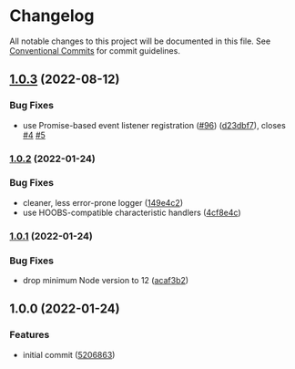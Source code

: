 # Changelog

All notable changes to this project will be documented in this file. See
[Conventional Commits](https://conventionalcommits.org) for commit guidelines.

## [1.0.3](https://github.com/bhavishyachandra/homebridge-smartrent/compare/v1.0.2...v1.0.3) (2022-08-12)


### Bug Fixes

* use Promise-based event listener registration ([#96](https://github.com/bhavishyachandra/homebridge-smartrent/issues/96)) ([d23dbf7](https://github.com/bhavishyachandra/homebridge-smartrent/commit/d23dbf7e276e82d49b11d2f62690f0ac26b33c7a)), closes [#4](https://github.com/bhavishyachandra/homebridge-smartrent/issues/4) [#5](https://github.com/bhavishyachandra/homebridge-smartrent/issues/5)

### [1.0.2](https://github.com/bhavishyachandra/homebridge-smartrent/compare/v1.0.1...v1.0.2) (2022-01-24)


### Bug Fixes

* cleaner, less error-prone logger ([149e4c2](https://github.com/bhavishyachandra/homebridge-smartrent/commit/149e4c27654b6935b37342b41f5ebf0804d5cc7b))
* use HOOBS-compatible characteristic handlers ([4cf8e4c](https://github.com/bhavishyachandra/homebridge-smartrent/commit/4cf8e4cff8a9b877e5696db1ad03792a92445610))

### [1.0.1](https://github.com/bhavishyachandra/homebridge-smartrent/compare/v1.0.0...v1.0.1) (2022-01-24)


### Bug Fixes

* drop minimum Node version to 12 ([acaf3b2](https://github.com/bhavishyachandra/homebridge-smartrent/commit/acaf3b2445a1b1a31c168186eaa385e4f53c8683))

## 1.0.0 (2022-01-24)


### Features

* initial commit ([5206863](https://github.com/bhavishyachandra/homebridge-smartrent/commit/5206863e35c5297cf052de7388a029979b3a24ac))

